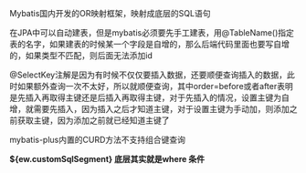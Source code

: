 Mybatis国内开发的OR映射框架，映射成底层的SQL语句

在JPA中可以自动建表，但是mybatis必须要先手工建表，用@TableName()指定表的名字，如果建表的时候某一个字段是自增的，那么后端代码里面也要写自增的，如果类型不匹配，则后面无法添加id

@SelectKey注解是因为有时候不仅仅要插入数据，还要顺便查询插入的数据，此时如果额外查询一次不太好，所以就顺便查询，其中order=before或者after表明是先插入再取得主键还是后插入再取得主键，对于先插入的情况，设置主键为自增，就需要先插入，因为插入之后才知道主键，对于设置主键为手动加，则添加之前获取主键，因为添加之前就已经知道主键了

mybatis-plus内置的CURD方法不支持组合键查询

**${ew.customSqlSegment} 底层其实就是where 条件**